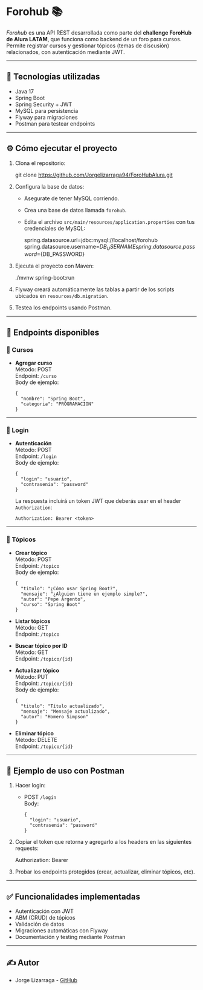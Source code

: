 # Forohub 📚

_Forohub_ es una API REST desarrollada como parte del **challenge ForoHub de Alura LATAM**, que funciona como backend de un foro para cursos.  
Permite registrar cursos y gestionar tópicos (temas de discusión) relacionados, con autenticación mediante JWT.

---

## 🚀 Tecnologías utilizadas

- Java 17
- Spring Boot
- Spring Security + JWT
- MySQL para persistencia
- Flyway para migraciones
- Postman para testear endpoints

---

## ⚙️ Cómo ejecutar el proyecto

1. Clona el repositorio:

   git clone https://github.com/Jorgelizarraga94/ForoHubAlura.git

2. Configura la base de datos:

   - Asegurate de tener MySQL corriendo.
   - Crea una base de datos llamada `forohub`.
   - Edita el archivo `src/main/resources/application.properties` con tus credenciales de MySQL:

     spring.datasource.url=jdbc:mysql://localhost/forohub  
     spring.datasource.username=${DB_USERNAME} 
     spring.datasource.password=${DB_PASSWORD}

3. Ejecuta el proyecto con Maven:

   ./mvnw spring-boot:run

4. Flyway creará automáticamente las tablas a partir de los scripts ubicados en `resources/db.migration`.

5. Testea los endpoints usando Postman.

---

## 📝 Endpoints disponibles

### 📌 Cursos

- **Agregar curso**  
  Método: POST  
  Endpoint: `/curso`  
  Body de ejemplo:

      {
        "nombre": "Spring Boot",
        "categoria": "PROGRAMACION"
      }

---

### 🔐 Login

- **Autenticación**  
  Método: POST  
  Endpoint: `/login`  
  Body de ejemplo:

      {
        "login": "usuario",
        "contrasenia": "password"
      }

  La respuesta incluirá un token JWT que deberás usar en el header `Authorization`:

      Authorization: Bearer <token>

---

### 💬 Tópicos

- **Crear tópico**  
  Método: POST  
  Endpoint: `/topico`  
  Body de ejemplo:

      {
        "titulo": "¿Cómo usar Spring Boot?",
        "mensaje": "¿Alguien tiene un ejemplo simple?",
        "autor": "Pepe Argento",
        "curso": "Spring Boot"
      }

- **Listar tópicos**  
  Método: GET  
  Endpoint: `/topico`

- **Buscar tópico por ID**  
  Método: GET  
  Endpoint: `/topico/{id}`

- **Actualizar tópico**  
  Método: PUT  
  Endpoint: `/topico/{id}`  
  Body de ejemplo:

      {
        "titulo": "Título actualizado",
        "mensaje": "Mensaje actualizado",
        "autor": "Homero Simpson"
      }

- **Eliminar tópico**  
  Método: DELETE  
  Endpoint: `/topico/{id}`

---

## 🚀 Ejemplo de uso con Postman

1. Hacer login:
   - POST `/login`  
     Body:

         {
           "login": "usuario",
           "contrasenia": "password"
         }

2. Copiar el token que retorna y agregarlo a los headers en las siguientes requests:

      Authorization: Bearer <token>

3. Probar los endpoints protegidos (crear, actualizar, eliminar tópicos, etc).

---

## ✅ Funcionalidades implementadas

- Autenticación con JWT
- ABM (CRUD) de tópicos
- Validación de datos
- Migraciones automáticas con Flyway
- Documentación y testing mediante Postman

---

## ✍️ Autor

- Jorge Lizarraga - [GitHub](https://github.com/Jorgelizarraga94)

